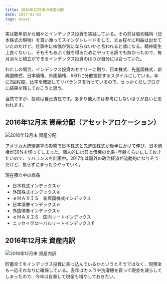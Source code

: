```yaml
---
title: 2016年12月末の資産分配
date: 2017-01-03
tags: Asset
---
```


実は数年前から細々とインデックス投資を実践している。その前は個別銘柄（日本株式の現物）を買い漁ってスイングトレードをして、まぁ程々に利益は出せていたのだけど、仕事中に株価が気にならないかと言われると嘘になる。精神衛生上良くないし、そもそもあぶく銭を得るためにやってる訳でも無かったので、毎月淡々と積立ができるインデックス投資のほうが自分には合っていた。

わたしの場合、インデックス投資のセオリーに則り、日本株式、先進国株式、新興国株式、日本債権、外国債権、REITに分散投資するスタイルにしている。年に2回程度、比率を確認してリバランスを行っているので、せっかくだしブログに結果を残しておこうと思う。

当然ですが、投資は自己責任です。あまり他人のは参考にしないほうが良いと思われます。

<style>
.entry-content img {
  width: 60%;
}

@media (max-width: 900px) {
  .entry-content img {
    width: 100%;
  }
}
</style>

## 2016年12月末 資産分配（アセットアロケーション）
![2016年12月末 資産分配](/2017-01-03-asset-allocationin-2016/2016.12.asset1.png)

アメリカ大統領選挙の影響で日本株式と先進国株式が後半にかけて伸び、日本債権が30%を切ってしまった。個人的には日本債権の比率=年齢くらいにしておきたいので、リバランスを計画中。2017年は国外の政治経済が流動的になりそうだけど、焦らずにまったりやっていく。

現在積立中の商品

* 日本株式インデックスｅ
* 外国株式インデックスｅ
* ｅＭＡＸＩＳ　新興国株式インデックス
* 日本債券インデックスｅ
* 外国債券インデックスｅ
* ｅＭＡＸＩＳ　国内リートインデックス
* ニッセイグローバルリートインデックスＦ

## 2016年12月末 資産内訳
![2016年12月末 資産内訳](/2017-01-03-asset-allocationin-2016/2016.12.asset2.png)

貯蓄全てをインデックス投資に突っ込んでいるかというとそうではなく、現預金も一応それなりに確保している。去年はカメラや洗濯機を買って現金を減らしてしまったので、今年は自重して現金も増やしておきたい。

